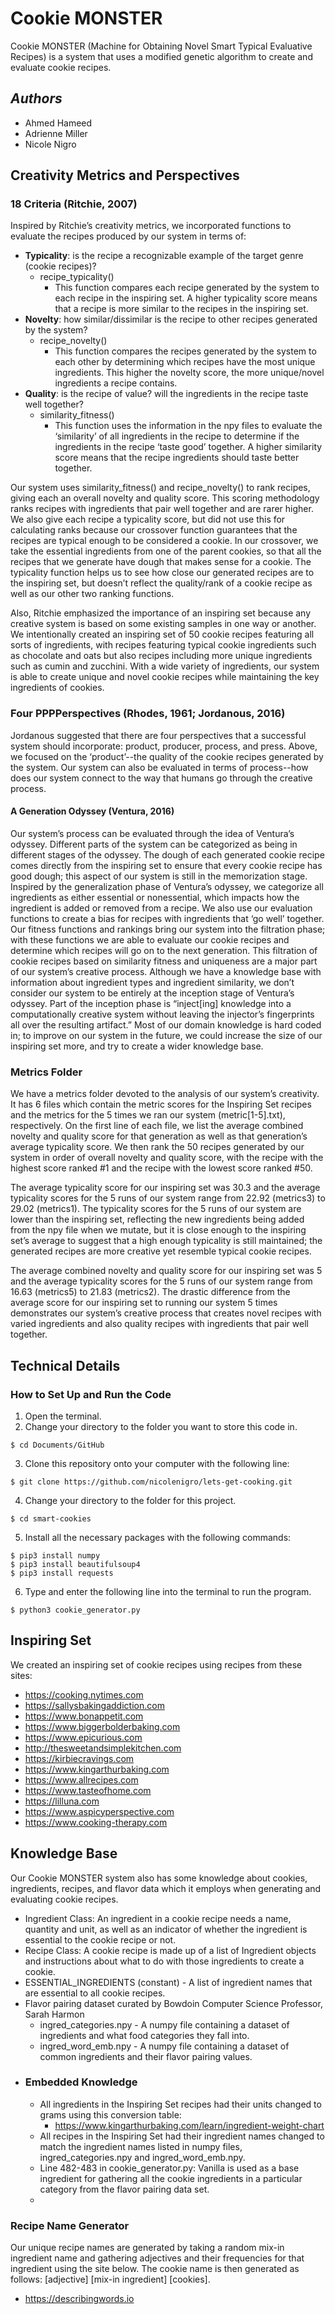 # Cookie MONSTER
Cookie MONSTER (Machine for Obtaining Novel Smart Typical Evaluative Recipes) is a system that uses a modified genetic algorithm to create and evaluate cookie recipes.

## *Authors*
* Ahmed Hameed
* Adrienne Miller
* Nicole Nigro

## Creativity Metrics and Perspectives
### **18 Criteria (Ritchie, 2007)**
Inspired by Ritchie’s creativity metrics, we incorporated functions to evaluate the recipes produced by our system in terms of:
* **Typicality**: is the recipe a recognizable example of the target genre (cookie recipes)?
	* recipe_typicality()
		* This function compares each recipe generated by the system to each recipe in the inspiring set. A higher typicality score means that a recipe is more similar to the recipes in the inspiring set.
* **Novelty**: how similar/dissimilar is the recipe to other recipes generated by the system?
	* recipe_novelty()
		* This function compares the recipes generated by the system to each other by determining which recipes have the most unique ingredients. This higher the novelty score, the more unique/novel ingredients a recipe contains. 
* **Quality**: is the recipe of value? will the ingredients in the recipe taste well together?
	* similarity_fitness()
		* This function uses the information in the npy files to evaluate the ‘similarity’ of all ingredients in the recipe to determine if the ingredients in the recipe ‘taste good’ together. A higher similarity score means that the recipe ingredients should taste better together. 

Our system uses similarity_fitness() and recipe_novelty() to rank recipes, giving each an overall novelty and quality score. This scoring methodology ranks recipes with ingredients that pair well together and are rarer higher. We also give each recipe a typicality score, but did not use this for calculating ranks because our crossover function guarantees that the recipes are typical enough to be considered a cookie. In our crossover, we take the essential ingredients from one of the parent cookies, so that all the recipes that we generate have dough that makes sense for a cookie. The typicality function helps us to see how close our generated recipes are to the inspiring set, but doesn’t reflect the quality/rank of a cookie recipe as well as our other two ranking functions.

Also, Ritchie emphasized the importance of an inspiring set because any creative system is based on some existing samples in one way or another. We intentionally created an inspiring set of 50 cookie recipes featuring all sorts of ingredients, with recipes featuring typical cookie ingredients such as chocolate and oats but also recipes including more unique ingredients such as cumin and zucchini. With a wide variety of ingredients, our system is able to create unique and novel cookie recipes while maintaining the key ingredients of cookies.

### **Four PPPPerspectives (Rhodes, 1961; Jordanous, 2016)**  
Jordanous suggested that there are four perspectives that a successful system should incorporate: product, producer, process, and press. Above, we focused on the ‘product’--the quality of the cookie recipes generated by the system. Our system can also be evaluated in terms of process--how does our system connect to the way that humans go through the creative process. 

#### **A Generation Odyssey (Ventura, 2016)**
Our system’s process can be evaluated through the idea of Ventura’s odyssey. Different parts of the system can be categorized as being in different stages of the odyssey. The dough of each generated cookie recipe comes directly from the inspiring set to ensure that every cookie recipe has good dough; this aspect of our system is still in the memorization stage. Inspired by the generalization phase of Ventura’s odyssey, we categorize all ingredients as either essential or nonessential, which impacts how the ingredient is added or removed from a recipe. We also use our evaluation functions to create a bias for recipes with ingredients that ‘go well’ together. Our fitness functions and rankings bring our system into the filtration phase; with these functions we are able to evaluate our cookie recipes and determine which recipes will go on to the next generation. This filtration of cookie recipes based on similarity fitness and uniqueness are a major part of our system’s creative process. Although we have a knowledge base with information about ingredient types and ingredient similarity, we don’t consider our system to be entirely at the inception stage of Ventura’s odyssey. Part of the inception phase is  “inject[ing] knowledge into a computationally creative system without leaving the injector’s fingerprints all over the resulting artifact.” Most of our domain knowledge is hard coded in; to improve on our system in the future, we could increase the size of our inspiring set more, and try to create a wider knowledge base. 

### **Metrics Folder**
We have a metrics folder devoted to the analysis of our system’s creativity. It has 6 files which contain the metric scores for the Inspiring Set recipes and the metrics for the 5 times we ran our system (metric[1-5].txt), respectively. On the first line of each file, we list the average combined novelty and quality score for that generation as well as that generation’s average typicality score. We then rank the 50 recipes generated by our system in order of overall novelty and quality score, with the recipe with the highest score ranked #1 and the recipe with the lowest score ranked #50.

The average typicality score for our inspiring set was 30.3 and the average typicality scores for the 5 runs of our system range from 22.92 (metrics3) to 29.02 (metrics1). The typicality scores for the 5 runs of our system are lower than the inspiring set, reflecting the new ingredients being added from the npy file when we mutate, but it is close enough to the inspiring set’s average to suggest that a high enough typicality is still maintained; the generated recipes are more creative yet resemble typical cookie recipes.

The average combined novelty and quality score for our inspiring set was 5 and the average typicality scores for the 5 runs of our system range from 16.63 (metrics5) to 21.83 (metrics2). The drastic difference from the average score for our inspiring set to running our system 5 times demonstrates our system’s creative process that creates novel recipes with varied ingredients and also quality recipes with ingredients that pair well together.

## Technical Details

### **How to Set Up and Run the Code**
1. Open the terminal.
2. Change your directory to the folder you want to store this code in.  
```
$ cd Documents/GitHub
```
3. Clone this repository onto your computer with the following line:  
```
$ git clone https://github.com/nicolenigro/lets-get-cooking.git
```
4. Change your directory to the folder for this project.  
```
$ cd smart-cookies
```
5. Install all the necessary packages with the following commands:
```
$ pip3 install numpy
$ pip3 install beautifulsoup4
$ pip3 install requests
```
6. Type and enter the following line into the terminal to run the program.  
```
$ python3 cookie_generator.py
```
## Inspiring Set
We created an inspiring set of cookie recipes using recipes from these sites:
* https://cooking.nytimes.com
* https://sallysbakingaddiction.com
* https://www.bonappetit.com
* https://www.biggerbolderbaking.com
* https://www.epicurious.com
* http://thesweetandsimplekitchen.com
* https://kirbiecravings.com
* https://www.kingarthurbaking.com
* https://www.allrecipes.com
* https://www.tasteofhome.com
* https://lilluna.com
* https://www.aspicyperspective.com
* https://www.cooking-therapy.com

## Knowledge Base
Our Cookie MONSTER system also has some knowledge about cookies, ingredients, recipes, and flavor data which it employs when generating and evaluating cookie recipes.
* Ingredient Class: An ingredient in a cookie recipe needs a name, quantity and unit, as well as an indicator of whether the ingredient is essential to the cookie recipe or not.
* Recipe Class: A cookie recipe is made up of a list of Ingredient objects and instructions about what to do with those ingredients to create a cookie.
* ESSENTIAL_INGREDIENTS (constant) - A list of ingredient names that are essential to all cookie recipes.
* Flavor pairing dataset curated by Bowdoin Computer Science Professor, Sarah Harmon
	* ingred_categories.npy - A numpy file containing a dataset of ingredients and what food categories they fall into.
	* ingred_word_emb.npy - A numpy file containing a dataset of common ingredients and their flavor pairing values.
* ### **Embedded Knowledge**
	* All ingredients in the Inspiring Set recipes had their units changed to grams using this conversion table:
		* https://www.kingarthurbaking.com/learn/ingredient-weight-chart
	* All recipes in the Inspiring Set had their ingredient names changed to match the ingredient names listed in
numpy files, ingred_categories.npy and ingred_word_emb.npy.
	* Line 482-483 in cookie_generator.py: Vanilla is used as a base ingredient for gathering all the cookie ingredients in a particular category from the flavor pairing data set.
	* 
 
### **Recipe Name Generator** 
Our unique recipe names are generated by taking a random mix-in ingredient name and gathering adjectives and their frequencies for that ingredient using the site below.
The cookie name is then generated as follows: [adjective] [mix-in ingredient] [cookies].
* https://describingwords.io